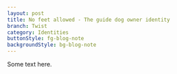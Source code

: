 ```yaml
---
layout: post
title: No feet allowed - The guide dog owner identity
branch: Twist
category: Identities
buttonStyle: fg-blog-note
backgroundStyle: bg-blog-note
---
```


Some text here.
